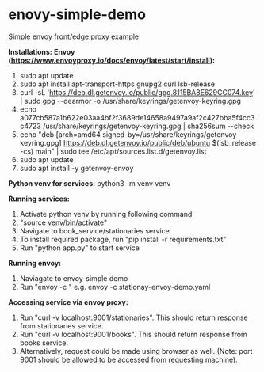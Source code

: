 # enovy-simple-demo
Simple envoy front/edge proxy example 

**Installations:**
**Envoy (https://www.envoyproxy.io/docs/envoy/latest/start/install):**
1) sudo apt update
2) sudo apt install apt-transport-https gnupg2 curl lsb-release
3) curl -sL 'https://deb.dl.getenvoy.io/public/gpg.8115BA8E629CC074.key' | sudo gpg --dearmor -o /usr/share/keyrings/getenvoy-keyring.gpg
4) echo a077cb587a1b622e03aa4bf2f3689de14658a9497a9af2c427bba5f4cc3c4723 /usr/share/keyrings/getenvoy-keyring.gpg | sha256sum --check
5) echo "deb [arch=amd64 signed-by=/usr/share/keyrings/getenvoy-keyring.gpg] https://deb.dl.getenvoy.io/public/deb/ubuntu $(lsb_release -cs) main" | sudo tee /etc/apt/sources.list.d/getenvoy.list
6) sudo apt update
7) sudo apt install -y getenvoy-envoy

**Python venv for services:**
python3 -m venv venv


**Running services:**
1) Activate python venv by running following command
2) "source venv/bin/activate"
3) Navigate to book_service/stationaries service
4) To install required package, run "pip install -r requirements.txt"
5) Run "python app.py" to start service

**Running envoy:**
1) Naviagate to envoy-simple demo
2) Run "envoy -c <path to config file>" e.g. envoy -c stationay-envoy-demo.yaml

**Accessing service via envoy proxy:**
1) Run "curl -v localhost:9001/stationaries". This should return response from stationaries service.
2) Run "curl -v localhost:9001/books". This should return response from books service.
3) Alternatively, request could be made using browser as well. (Note: port 9001 should be allowed to be accessed from requesting machine).
